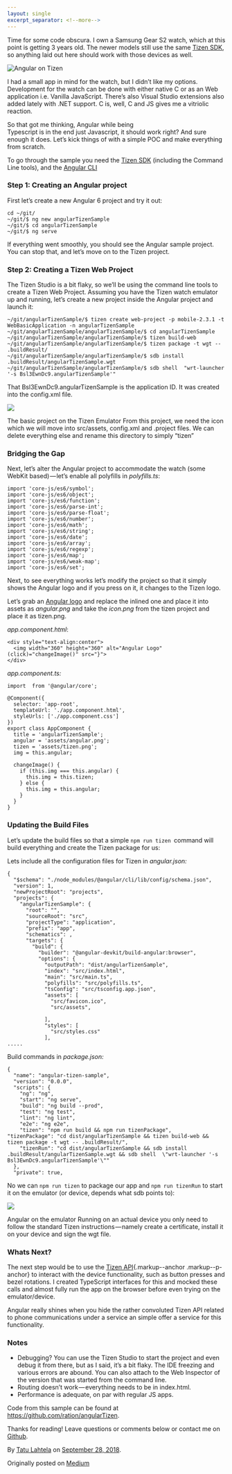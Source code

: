 ```yaml
---
layout: single
excerpt_separator: <!--more-->
---
```


Time for some code obscura. I own a Samsung Gear S2 watch, which at this
point is getting 3 years old. The newer models still use the same [Tizen
SDK](https://developer.tizen.org/),
so anything laid out here should work with those devices as well.
<!--more-->

![Angular on Tizen](angular_tizen.jpg)


I had a small app in mind for the watch, but I didn’t like my options.
Development for the watch can be done with either native C or as an Web
application i.e. Vanilla JavaScript. There’s also Visual Studio
extensions also added lately with .NET support. C is, well, C and JS
gives me a vitriolic reaction.

So that got me thinking, Angular while being
Typescript is in the end just Javascript, it should work right? And sure
enough it does. Let’s kick things of with a simple POC and make
everything from scratch.

To go through the sample you need the [Tizen
SDK](https://developer.tizen.org)
(including the Command Line tools), and the [Angular
CLI](https://cli.angular.io/)

### Step 1: Creating an Angular project

First let’s create a new Angular 6 project and try it out:

```
cd ~/git/
~/git/$ ng new angularTizenSample
~/git/$ cd angularTizenSample
~/git/$ ng serve
```

If everything went smoothly, you should see the Angular sample project.
You can stop that, and let’s move on to the Tizen project.

### Step 2: Creating a Tizen Web Project

The Tizen Studio is a bit flaky, so we’ll be using the command line
tools to create a Tizen Web Project. Assuming you have the Tizen watch
emulator up and running, let’s create a new project inside the Angular
project and launch it:

```
~/git/angularTizenSample/$ tizen create web-project -p mobile-2.3.1 -t WebBasicApplication -n angularTizenSample
~/git/angularTizenSample/angularTizenSample/$ cd angularTizenSample
~/git/angularTizenSample/angularTizenSample/$ tizen build-web
~/git/angularTizenSample/angularTizenSample/$ tizen package -t wgt -- .buildResult/
~/git/angularTizenSample/angularTizenSample/$ sdb install .buildResult/angularTizenSample.wgt
~/git/angularTizenSample/angularTizenSample/$ sdb shell  "wrt-launcher '-s Bsl3EwnDc9.angularTizenSample'"
```

That Bsl3EwnDc9.angularTizenSample is the application ID. It was created
into the config.xml file.

![](emulator.png)

The basic project on the Tizen Emulator
From this project, we need the icon which we will move into src/assets,
config.xml and .project files. We can delete everything else and rename
this directory to simply “tizen”

### Bridging the Gap

Next, let’s alter the Angular project to accommodate the watch (some
WebKit based) — let’s enable all polyfills in *polyfills.ts*:

```
import 'core-js/es6/symbol';
import 'core-js/es6/object';
import 'core-js/es6/function';
import 'core-js/es6/parse-int';
import 'core-js/es6/parse-float';
import 'core-js/es6/number';
import 'core-js/es6/math';
import 'core-js/es6/string';
import 'core-js/es6/date';
import 'core-js/es6/array';
import 'core-js/es6/regexp';
import 'core-js/es6/map';
import 'core-js/es6/weak-map';
import 'core-js/es6/set';
```

Next, to see everything works let’s modify the project so that it simply
shows the Angular logo and if you press on it, it changes to the Tizen
logo.

Let’s grab an [Angular
logo](https://angular.io/presskit)
and replace the inlined one and place it into assets as *angular.png*
and take the *icon.png* from the tizen project and place it as
tizen.png.

*app.component.html*:

```
<div style="text-align:center">
  <img width="360" height="360" alt="Angular Logo" (click)="changeImage()" src="}">
</div>
```

*app.component.ts:*

```
import  from '@angular/core';

@Component({
  selector: 'app-root',
  templateUrl: './app.component.html',
  styleUrls: ['./app.component.css']
})
export class AppComponent {
  title = 'angularTizenSample';
  angular = 'assets/angular.png';
  tizen = 'assets/tizen.png';
  img = this.angular;

  changeImage() {
    if (this.img === this.angular) {
      this.img = this.tizen;
    } else {
      this.img = this.angular;
    }
  }
}
```

### Updating the Build Files

Let’s update the build files so that a simple
`npm run tizen `command will build
everything and create the Tizen package for us:

Lets include all the configuration files for Tizen in *angular.json:*

```
{
  "$schema": "./node_modules/@angular/cli/lib/config/schema.json",
  "version": 1,
  "newProjectRoot": "projects",
  "projects": {
    "angularTizenSample": {
      "root": "",
      "sourceRoot": "src",
      "projectType": "application",
      "prefix": "app",
      "schematics": ,
      "targets": {
        "build": {
          "builder": "@angular-devkit/build-angular:browser",
          "options": {
            "outputPath": "dist/angularTizenSample",
            "index": "src/index.html",
            "main": "src/main.ts",
            "polyfills": "src/polyfills.ts",
            "tsConfig": "src/tsconfig.app.json",
            "assets": [
              "src/favicon.ico",
              "src/assets",
              
            ],
            "styles": [
              "src/styles.css"
            ],
.....
```

Build commands in *package.json:*

```
{
  "name": "angular-tizen-sample",
  "version": "0.0.0",
  "scripts": {
    "ng": "ng",
    "start": "ng serve",
    "build": "ng build --prod",
    "test": "ng test",
    "lint": "ng lint",
    "e2e": "ng e2e",
    "tizen": "npm run build && npm run tizenPackage",      "tizenPackage": "cd dist/angularTizenSample && tizen build-web && tizen package -t wgt -- .buildResult/",
    "tizenRun": "cd dist/angularTizenSample && sdb install .buildResult/angularTizenSample.wgt && sdb shell  \"wrt-launcher '-s Bsl3EwnDc9.angularTizenSample'\""
  },
  "private": true,
```

No we can `npm run tizen` to package our
app and `npm run tizenRun` to start it on
the emulator (or device, depends what sdb points to):

![](angular_emulator.png)


Angular on the emulator
Running on an actual device you only need to follow the standard Tizen
instructions — namely create a certificate, install it on your device
and sign the wgt file.

### Whats Next?

The next step would be to use the [Tizen
API](https://developer.tizen.org/ko/development/api-references/web-application?redirect=/dev-guide/4.0.0/org.tizen.web.apireference/html/device_api/mobile/tizen/tizen.html){.markup--anchor
.markup--p-anchor} to interact with the device functionality, such as
button presses and bezel rotations. I created TypeScript interfaces for
this and mocked these calls and almost fully run the app on the browser
before even trying on the emulator/device.

Angular really shines when you hide the rather convoluted Tizen API
related to phone communications under a service an simple offer a
service for this functionality.

### Notes

-   Debugging? You can use the Tizen Studio to start the project and
    even debug it from there, but as I said, it’s a bit flaky. The IDE
    freezing and various errors are abound. You can also attach to the
    Web Inspector of the version that was started from the command line.
-   Routing doesn’t work — everything needs to be in index.html.
-   Performance is adequate, on par with regular JS apps.

Code from this sample can be found at
<https://github.com/ration/angularTizen>.

Thanks for reading! Leave questions or comments below or contact me on
[Github](https://github.com/ration/).

By [Tatu Lahtela](https://medium.com/@lahtela) on
[September 28, 2018](https://medium.com/p/cd7d788fef95).

Originally posted on [Medium](https://medium.com/@lahtela/writing-a-tizen-watch-application-with-angular-6-cd7d788fef95)

